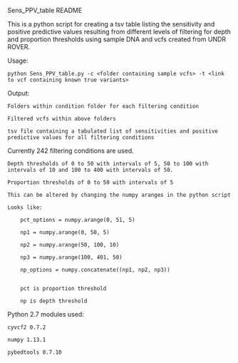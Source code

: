 Sens_PPV_table README

This is a python script for creating a tsv table listing the sensitivity and positive predictive values resulting from different levels of filtering for depth and proportion thresholds using sample DNA and vcfs created from UNDR ROVER.


Usage:

	python Sens_PPV_table.py -c <folder containing sample vcfs> -t <link to vcf containing known true variants>


Output:

	Folders within condition folder for each filtering condition

	Filtered vcfs within above folders

	tsv file containing a tabulated list of sensitivities and positive predictive values for all filtering conditions


Currently 242 filtering conditions are used.

	Depth thresholds of 0 to 50 with intervals of 5, 50 to 100 with intervals of 10 and 100 to 400 with intervals of 50.

	Proportion thresholds of 0 to 50 with intervals of 5

	This can be altered by changing the numpy aranges in the python script

	Looks like:

		pct_options = numpy.arange(0, 51, 5)

		np1 = numpy.arange(0, 50, 5)

		np2 = numpy.arange(50, 100, 10)

		np3 = numpy.arange(100, 401, 50)

		np_options = numpy.concatenate((np1, np2, np3))


		pct is proportion threshold

		np is depth threshold


Python 2.7 modules used:

	cyvcf2 0.7.2

	numpy 1.13.1

	pybedtools 0.7.10
